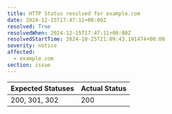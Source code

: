 ```yaml
---
title: HTTP Status resolved for example.com
date: 2024-12-15T17:47:11+00:00Z
resolved: True
resolvedWhen: 2024-12-15T17:47:11+00:00Z
resolvedStartTime: 2024-10-25T21:09:43.191474+00:00
severity: notice
affected:
  - example.com
section: issue
---
```


| Expected Statuses | Actual Status  |
|-------------------|----------------|
| 200, 301, 302 | 200 |
